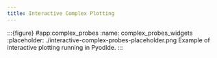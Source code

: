 ```yaml
---
title: Interactive Complex Plotting
---
```


:::{figure} #app:complex_probes
:name: complex_probes_widgets
:placeholder: ./interactive-complex-probes-placeholder.png
Example of interactive plotting running in Pyodide.
:::

